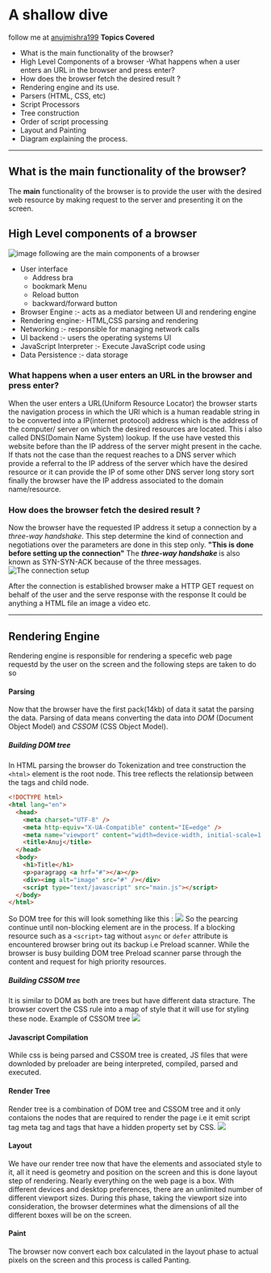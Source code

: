 # A shallow dive

follow me at [anujmishra199](https://twitter.com/anujmishra199)
<strong>Topics Covered</strong>

- What is the main functionality of the browser?
- High Level Components of a browser
  -What happens when a user enters an URL in the browser and press enter?
- How does the browser fetch the desired result ?
- Rendering engine and its use.
- Parsers (HTML, CSS, etc)
- Script Processors
- Tree construction
- Order of script processing
- Layout and Painting
- Diagram explaining the process.

---

## What is the main functionality of the browser?

The **main** functionality of the browser is to provide the user with the desired web resource by making request to the server and presenting it on the screen.

## High Level components of a browser

![image](https://web-dev.imgix.net/image/T4FyVKpzu4WKF1kBNvXepbi08t52/PgPX6ZMyKSwF6kB8zIhB.png?auto=format&w=500)
following are the main components of a browser

- User interface
  - Address bra
  - bookmark Menu
  - Reload button
  - backward/forward button
- Browser Engine :- acts as a mediator between UI and rendering engine
- Rendering engine:- HTML,CSS parsing and rendering
- Networking :- responsible for managing network calls
- UI backend :- users the operating systems UI
- JavaScript Interpreter :- Execute JavaScript code using
- Data Persistence :- data storage

### What happens when a user enters an URL in the browser and press enter?

When the user enters a URL(Uniform Resource Locator) the browser starts the navigation process in which the URl which is a human readable string in to be converted into a IP(internet protocol) address which is the address of the computer/ server on which the desired resources are located.
This i also called DNS(Domain Name System) lookup. If the use have vested this website before than the IP address of the server might present in the cache. If thats not the case than the request reaches to a DNS server which provide a referral to the IP address of the server which have the desired resource or it can provide the IP of some other DNS server long story sort finally the browser have the IP address associated to the domain name/resource.

### How does the browser fetch the desired result ?

Now the browser have the requested IP address it setup a connection by a _three-way handshake_. This step determine the kind of connection and negotiations over the parameters are done in this step only. <strong> "This is done before setting up the connection"</strong> The <strong> _three-way handshake_ </strong> is also known as SYN-SYN-ACK because of the three messages.
![The connection setup](https://developer.mozilla.org/en-US/docs/Web/Performance/How_browsers_work/ssl.jpg)

After the connection is established browser make a HTTP GET request on behalf of the user and the serve response with the response It could be anything a HTML file an image a video etc.

---

## Rendering Engine

Rendering engine is responsible for rendering a specefic web page requestd by the user on the screen and the following steps are taken to do so

#### Parsing

Now that the browser have the first pack(14kb) of data it satat the parsing the data. Parsing of data means converting the data into _DOM_ (Document Object Model) and _CSSOM_ (CSS Object Model).

##### Building DOM tree

In HTML parsing the browser do Tokenization and tree construction the `<html>` element is the root node. This tree reflects the relationsip between the tags and child node.

```html
<!DOCTYPE html>
<html lang="en">
  <head>
    <meta charset="UTF-8" />
    <meta http-equiv="X-UA-Compatible" content="IE=edge" />
    <meta name="viewport" content="width=device-width, initial-scale=1.0" />
    <title>Anuj</title>
  </head>
  <body>
    <h1>Title</h1>
    <p>paragrapg <a hrf="#"></a></p>
    <div><img alt="image" src="#" /></div>
    <script type="text/javascript" src="main.js"></script>
  </body>
</html>
```

So DOM tree for this will look something like this :
![](https://developer.mozilla.org/en-US/docs/Web/Performance/How_browsers_work/dom.gif)
So the pearcing continue until non-blocking element are in the process. If a blocking resource such as a `<script>` tag without `async` or `defer` attribute is encountered browser bring out its backup i.e Preload scanner.
While the browser is busy building DOM tree Preload scanner parse through the content and request for high priority resources.

##### Building CSSOM tree

It is similar to DOM as both are trees but have different data stracture. The browser covert the CSS rule into a map of style that it will use for styling these node.
Example of CSSOM tree
![](https://web-dev.imgix.net/image/C47gYyWYVMMhDmtYSLOWazuyePF2/keK3wDv9k2KzJA9QubFx.png?auto=format&w=650)

#### Javascript Compilation

While css is being parsed and CSSOM tree is created, JS files that were downloded by preloader are being interpreted, compiled, parsed and executed.

#### Render Tree

Render tree is a combination of DOM tree and CSSOM tree and it only contaions the nodes that are required to render the page i.e it emit script tag meta tag and tags that have a hidden property set by CSS.
![](https://web-dev.imgix.net/image/C47gYyWYVMMhDmtYSLOWazuyePF2/b6Z2Gu6UD1x1imOu1tJV.png?auto=format&w=845)

#### Layout

We have our render tree now that have the elements and associated style to it, all it need is geometry and position on the screen and this is done layout step of rendering.
Nearly everything on the web page is a box. With different devices and desktop preferences, there are an unlimited number of different viewport sizes.
During this phase, taking the viewport size into consideration, the browser determines what the dimensions of all the different boxes will be on the screen.

#### Paint

The browser now convert each box calculated in the layout phase to actual pixels on the screen and this process is called Panting.
